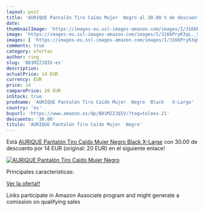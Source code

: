 ```yaml
---
layout: post
title: 'AURIQUE Pantalón Tiro Caído Mujer  Negro al 30.00 % de descuento'
date: 
thumbnailImage: 'https://images-eu.ssl-images-amazon.com/images/I/316bPryK3qL._SL200_.jpg'
image: 'https://images-eu.ssl-images-amazon.com/images/I/316bPryK3qL._SL200_.jpg'
images: [ 'https://images-eu.ssl-images-amazon.com/images/I/316bPryK3qL._SL200_.jpg' ]
comments: true
category: ofertas
author: ring
slug: 'B01MZZJQIV-es'
description:
actualPrice: 14 EUR
currency: EUR
price: 14
comparePrice: 20 EUR
inStock: true
prodname: 'AURIQUE Pantalón Tiro Caído Mujer  Negro  Black   X-Large'
country: 'es'
buyurl: 'https://www.amazon.es/dp/B01MZZJQIV/?tag=tolees-21'
descuento: '30.00'
titulo: 'AURIQUE Pantalón Tiro Caído Mujer  Negro'
---
```


Está [AURIQUE Pantalón Tiro Caído Mujer  Negro  Black   X-Large](https://www.amazon.es/dp/B01MZZJQIV/?tag=tolees-21) con 30.00 de descuento por 14 EUR (original: 20 EUR) en el siguiente enlace!

[![AURIQUE Pantalón Tiro Caído Mujer  Negro](https://images-eu.ssl-images-amazon.com/images/I/316bPryK3qL._SL200_.jpg)](https://www.amazon.es/dp/B01MZZJQIV/?tag=tolees-21)

Principales características:


[Ver la oferta!!](https://www.amazon.es/dp/B01MZZJQIV/?tag=tolees-21)

Links participate in Amazon Associate program and might generate a comission on qualifying sales


